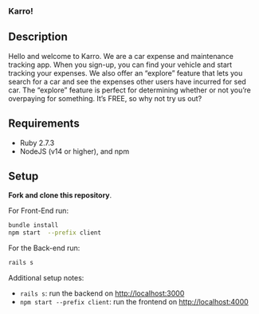 ### Karro!

## Description
Hello and welcome to Karro. We are a car expense and maintenance tracking app. When you sign-up, you can find your vehicle and start tracking your expenses. We also offer an “explore” feature that lets you search for a car and see the expenses other users have incurred for sed car. The “explore” feature is perfect for determining whether or not you’re overpaying for something. It’s FREE, so why not try us out?

## Requirements
- Ruby 2.7.3
- NodeJS (v14 or higher), and npm

## Setup
**Fork and clone this repository**.

For Front-End run:
```sh
bundle install
npm start  --prefix client
```

For the Back-end run:
```sh
rails s
```

Additional setup notes:
- `rails s`: run the backend on [http://localhost:3000](http://localhost:3000)
- `npm start --prefix client`: run the frontend on [http://localhost:4000](http://localhost:4000)
